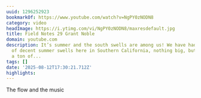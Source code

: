 ```yaml
---
uuid: 1296252923
bookmarkOf: https://www.youtube.com/watch?v=NgPY0zNODN8
category: video
headImage: https://i.ytimg.com/vi/NgPY0zNODN8/maxresdefault.jpg
title: Field Notes 29 Grant Noble
domain: youtube.com
description: It’s summer and the south swells are among us! We have had a fun run
  of decent summer swells here in Southern California, nothing big, but we’ve had
  a ton of...
tags: []
date: '2025-08-12T17:30:21.712Z'
highlights:
---
```


The flow and the music

